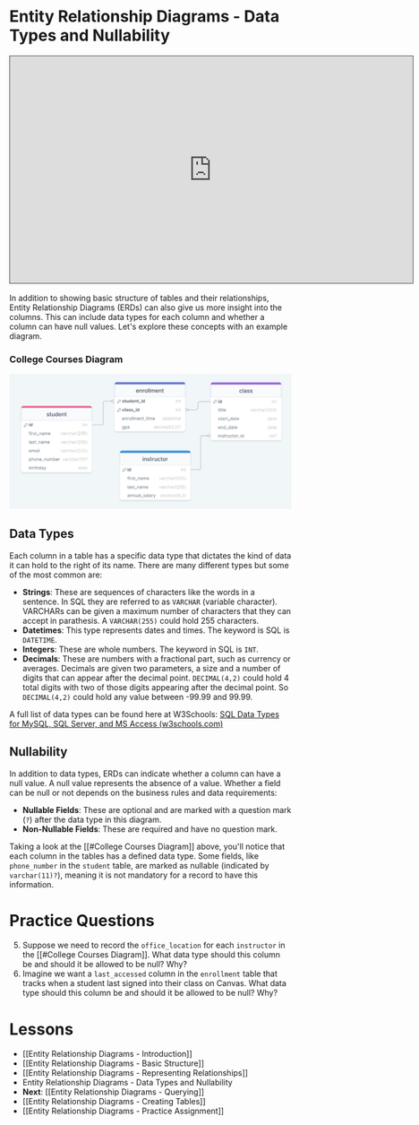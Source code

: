 # Entity Relationship Diagrams - Data Types and Nullability

<iframe src="https://egator.hosted.panopto.com/Panopto/Pages/Embed.aspx?id=adeeea60-d527-4575-b612-b1160003d874&autoplay=false&offerviewer=true&showtitle=true&showbrand=true&captions=false&interactivity=all" height="405" width="720" style="border: 1px solid #464646;" allowfullscreen allow="autoplay" aria-label="Panopto Embedded Video Player"></iframe>

In addition to showing basic structure of tables and their relationships, Entity Relationship Diagrams (ERDs) can also give us more insight into the columns. This can include data types for each column and whether a column can have null values. Let's explore these concepts with an example diagram.

### College Courses Diagram
<img src="https://raw.githubusercontent.com/kellerflint/Class-Intro-SQL/hugo/content/Images/college_courses_erd.png">


## Data Types

Each column in a table has a specific data type that dictates the kind of data it can hold to the right of its name. There are many different types but some of the most common are:

- **Strings**: These are sequences of characters like the words in a sentence. In SQL they are referred to as `VARCHAR` (variable character). VARCHARs can be given a maximum number of characters that they can accept in parathesis. A `VARCHAR(255)` could hold 255 characters.
- **Datetimes**: This type represents dates and times. The keyword is SQL is `DATETIME`.
- **Integers**: These are whole numbers. The keyword in SQL is `INT`.
- **Decimals**: These are numbers with a fractional part, such as currency or averages. Decimals are given two parameters, a size and a number of digits that can appear after the decimal point. `DECIMAL(4,2)` could hold 4 total digits with two of those digits appearing after the decimal point. So `DECIMAL(4,2)` could hold any value between -99.99 and 99.99.

A full list of data types can be found here at W3Schools: [SQL Data Types for MySQL, SQL Server, and MS Access (w3schools.com)](https://www.w3schools.com/sql/sql_datatypes.asp)

## Nullability

In addition to data types, ERDs can indicate whether a column can have a null value. A null value represents the absence of a value. Whether a field can be null or not depends on the business rules and data requirements:

- **Nullable Fields**: These are optional and are marked with a question mark (`?`) after the data type in this diagram.
- **Non-Nullable Fields**: These are required and have no question mark.

Taking a look at the [[#College Courses Diagram]] above, you'll notice that each column in the tables has a defined data type. Some fields, like `phone_number` in the `student` table, are marked as nullable (indicated by `varchar(11)?`), meaning it is not mandatory for a record to have this information.

# Practice Questions

5. Suppose we need to record the `office_location` for each `instructor` in the [[#College Courses Diagram]]. What data type should this column be and should it be allowed to be null? Why?
6. Imagine we want a `last_accessed` column  in the `enrollment` table that tracks when a student last signed into their class on Canvas. What data type should this column be and should it be allowed to be null? Why?
# Lessons
- [[Entity Relationship Diagrams - Introduction]]
- [[Entity Relationship Diagrams - Basic Structure]]
- [[Entity Relationship Diagrams - Representing Relationships]]
- Entity Relationship Diagrams - Data Types and Nullability
- **Next**: [[Entity Relationship Diagrams - Querying]]
- [[Entity Relationship Diagrams - Creating Tables]]
- [[Entity Relationship Diagrams - Practice Assignment]]